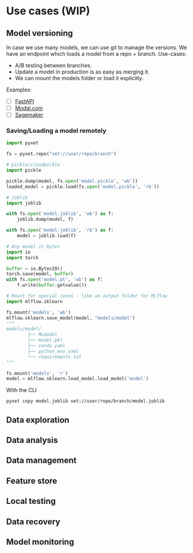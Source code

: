 # Use cases (WIP)

## Model versioning

In case we use many models, we can use git to manage the versions.
We have an endpoint which loads a model from a repo + branch.
Use-cases:

* A/B testing between branches.
* Update a model in production is as easy as merging it.
* We can mount the models folder or load it explicitly.

Examples:

* [ ] [FastAPI]()
* [ ] [Modal.com]()
* [ ] [Sagemaker]()

### Saving/Loading a model remotely

```python
import pyxet

fs = pyxet.repo("xet://user/repo/branch")

# pickle/cloudpickle
import pickle

pickle.dump(model, fs.open('model.pickle', 'wb'))
loaded_model = pickle.load(fs.open('model.pickle', 'rb'))

# Joblib
import joblib

with fs.open('model.joblib', 'wb') as f:
    joblib.dump(model, f)

with fs.open('model.joblib', 'rb') as f:
    model = joblib.load(f)

# Any model in bytes
import io
import torch

buffer = io.BytesIO()
torch.save(model, buffer)
with fs.open('model.pt', 'wb') as f:
    f.write(buffer.getvalue())

# Mount for special cases - like an output folder for MLflow
import mlflow.sklearn

fs.mount('models', 'wb')
mlflow.sklearn.save_model(model, "models/model")
"""
models/model/
        ├── MLmodel
        ├── model.pkl
        ├── conda.yaml
        ├── python_env.yaml
        └── requirements.txt
"""

fs.mount('models', 'r')
model = mlflow.sklearn.load_model.load_model('model')
```

With the CLI

```bash
pyxet copy model.joblib xet://user/repo/branch/model.joblib
```

## Data exploration

## Data analysis

## Data management

## Feature store

## Local testing

## Data recovery

## Model monitoring





